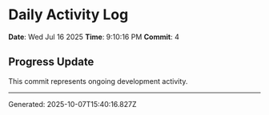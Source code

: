 # Daily Activity Log

**Date**: Wed Jul 16 2025
**Time**: 9:10:16 PM
**Commit**: 4

## Progress Update

This commit represents ongoing development activity.

---
Generated: 2025-10-07T15:40:16.827Z
